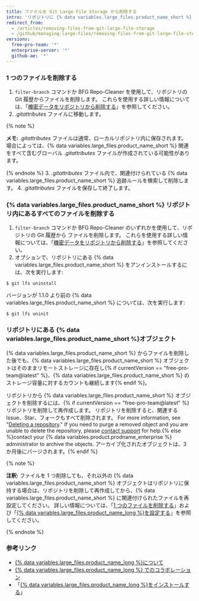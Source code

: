 ```yaml
---
title: ファイルを Git Large File Storage から削除する
intro: 'リポジトリに {% data variables.large_files.product_name_short %} をセットアップしてあれば、{% data variables.large_files.product_name_short %} からは、すべてのファイルを削除することも、ファイルのサブセットを削除することもできます。'
redirect_from:
  - /articles/removing-files-from-git-large-file-storage
  - /github/managing-large-files/removing-files-from-git-large-file-storage
versions:
  free-pro-team: '*'
  enterprise-server: '*'
  github-ae: '*'
---
```

### 1 つのファイルを削除する

1.  `filter-branch` コマンドか BFG Repo-Cleaner を使用して、リポジトリの Git 履歴からファイルを削除します。 これらを使用する詳しい情報については、「[機密データをリポジトリから削除する](/articles/removing-sensitive-data-from-a-repository)」を参照してください。
2. *.gitattributes* ファイルに移動します。

  {% note %}

  **メモ:** *.gitattributes* ファイルは通常、ローカルリポジトリ内に保存されます。 場合によっては、{% data variables.large_files.product_name_short %} 関連をすべて含むグローバル *.gitattributes* ファイルが作成されている可能性があります。

  {% endnote %}
3. *.gitattributes* ファイル内で、関連付けられている {% data variables.large_files.product_name_short %} 追跡ルールを検索して削除します。
4. *.gitattributes* ファイルを保存して終了します。

### {% data variables.large_files.product_name_short %} リポジトリ内にあるすべてのファイルを削除する

1. `filter-branch` コマンドか BFG Repo-Cleaner のいずれかを使用して、リポジトリの Git 履歴から ファイルを削除します。 これらを使用する詳しい情報については、「[機密データをリポジトリから削除する](/articles/removing-sensitive-data-from-a-repository)」を参照してください。
2. オプションで、リポジトリにある {% data variables.large_files.product_name_short %} をアンインストールするには、次を実行します:
  ```shell
  $ git lfs uninstall
  ```
  バージョンが 1.1.0 より前の {% data variables.large_files.product_name_short %} については、次を実行します:
  ```shell
  $ git lfs uninit
  ```

### リポジトリにある {% data variables.large_files.product_name_short %}オブジェクト

{% data variables.large_files.product_name_short %} からファイルを削除した後でも、{% data variables.large_files.product_name_short %} オブジェクトはそのままリモートストレージに存在し{% if currentVersion == "free-pro-team@latest" %}、{% data variables.large_files.product_name_short %} のストレージ容量に対するカウントも継続します{% endif %}。

リポジトリから {% data variables.large_files.product_name_short %} オブジェクトを削除するには、{% if currentVersion == "free-pro-team@latest" %}リポジトリを削除して再作成します。 リポジトリを削除すると、関連する Issue、Star、フォークもすべて削除されます。 For more information, see "[Deleting a repository](/github/administering-a-repository/deleting-a-repository)." If you need to purge a removed object and you are unable to delete the repository, please [contact support](/github/working-with-github-support) for help.{% else %}contact your {% data variables.product.prodname_enterprise %} administrator to archive the objects. アーカイブ化されたオブジェクトは、3 か月後にパージされます。{% endif %}

{% note %}

**注釈:** ファイルを 1 つ削除しても、それ以外の {% data variables.large_files.product_name_short %} オブジェクトはリポジトリに保持する場合は、リポジトリを削除して再作成してから、{% data variables.large_files.product_name_short %} に関連付けられたファイルを再設定してください。 詳しい情報については、「[1 つのファイルを削除する](#removing-a-single-file)」および「[{% data variables.large_files.product_name_long %}を設定する](/github/managing-large-files/configuring-git-large-file-storage)」を参照してください。

{% endnote %}

### 参考リンク

- [{% data variables.large_files.product_name_long %}について](/articles/about-git-large-file-storage)
- [{% data variables.large_files.product_name_long %} でのコラボレーション](/articles/collaboration-with-git-large-file-storage/)
- 「[{% data variables.large_files.product_name_long %}をインストールする](/articles/installing-git-large-file-storage)」
